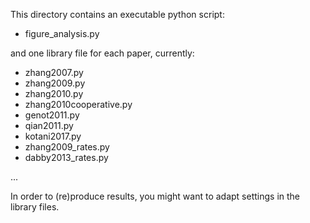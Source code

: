 This directory contains an executable python script:
  * figure_analysis.py

and one library file for each paper, currently:
  * zhang2007.py
  * zhang2009.py
  * zhang2010.py
  * zhang2010cooperative.py
  * genot2011.py
  * qian2011.py
  * kotani2017.py
  * zhang2009_rates.py
  * dabby2013_rates.py

  ...

In order to (re)produce results, you might want to adapt settings in the
library files.


